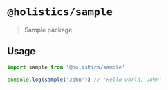 # `@holistics/sample`

> Sample package

## Usage

```javascript
import sample from '@holistics/sample'

console.log(sample('John')) // 'Hello world, John'
```

